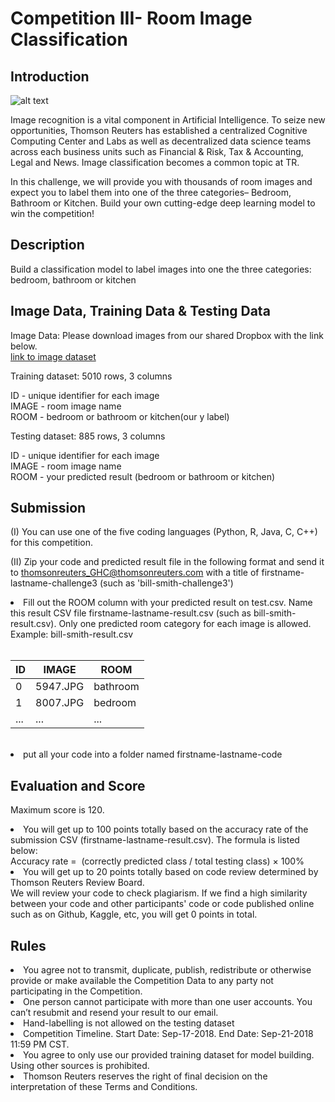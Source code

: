 # Competition III- Room Image Classification
## Introduction 

![alt text](https://github.com/katherine-shiqi/TR-DataChallenge2/blob/master/git_image/2.png)

Image recognition is a vital component in Artificial Intelligence. To seize new opportunities, Thomson Reuters has established a centralized Cognitive Computing Center and Labs as well as decentralized data science teams across each business units such as Financial & Risk,  Tax & Accounting, Legal and News. Image classification becomes a common topic at TR.

In this challenge, we will provide you with thousands of room images and expect you to label them into one of the three categories– Bedroom, Bathroom or Kitchen. Build your own cutting-edge deep learning model to win the competition!


## Description
Build a classification model to label images into one the three categories: bedroom, bathroom or kitchen
  

## Image Data, Training Data & Testing Data
Image Data: Please download images from our shared Dropbox with the link below.<br>
<a href="https://www.dropbox.com/s/4y0weojqr4yap1t/image.zip?dl=0">link to image dataset</a>


Training dataset:  5010  rows, 3 columns

ID      -    unique identifier for each image <br>
IMAGE   -    room image name<br>
ROOM    -    bedroom or bathroom or kitchen(our y label)<br>

Testing dataset:   885 rows, 3 columns

ID      -    unique identifier for each image <br>
IMAGE   -    room image name<br>
ROOM    -    your predicted result (bedroom or bathroom or kitchen) <br>

## Submission 

(I) You can use one of the five coding languages (Python, R, Java, C, C++) for this competition. <br>

(II) Zip your code and predicted result file in the following format and send it to thomsonreuters_GHC@thomsonreuters.com with a title of firstname-lastname-challenge3 (such as 'bill-smith-challenge3') <br>

<li> Fill out the ROOM column with your predicted result on test.csv. Name this result CSV file firstname-lastname-result.csv (such as bill-smith-result.csv). Only one predicted room category for each image is allowed. Example: bill-smith-result.csv</li>
<br>

| ID      | IMAGE             | ROOM          |
| ------- | ------------------| ------------- |
| 0       | 5947.JPG          | bathroom      |
| 1       | 8007.JPG          | bedroom       |
| ...     | ...               | ...           |
<br>
<li>put all your code into a folder named firstname-lastname-code</li>


## Evaluation and Score

Maximum score is 120.<br>
<li>You will get up to 100 points totally based on the accuracy rate of the submission CSV (firstname-lastname-result.csv). The formula is listed below:<br>
Accuracy rate =  (correctly predicted class / total testing class) × 100%</li>
<li>You will get up to 20 points totally based on code review determined by Thomson Reuters Review Board.<br>
We will review your code to check plagiarism. If we find a high similarity between your code and other participants' code or code published online such as on Github, Kaggle, etc, you will get 0 points in total. 


## Rules
<li>You agree not to transmit, duplicate, publish, redistribute or otherwise provide or make available the Competition Data to any party not participating in the Competition. </li>
<li>One person cannot participate with more than one user accounts.  You can’t resubmit and resend your result to our email. </li>
<li>Hand-labelling is not allowed on the testing dataset</li>
<li>Competition Timeline.  Start Date: Sep-17-2018.  End Date: Sep-21-2018 11:59 PM CST. </li>
<li>You agree to only use our provided training dataset for model building. Using other sources is prohibited.</li>
<li>Thomson Reuters reserves the right of final decision on the interpretation of these Terms and Conditions.</li>

